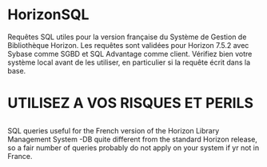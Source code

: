 HorizonSQL
==========

Requêtes SQL utiles pour la version française du Système de Gestion de Bibliothèque Horizon.
Les requêtes sont validées pour Horizon 7.5.2 avec Sybase comme SGBD et SQL Advantage comme client. Vérifiez bien votre système local avant de les utiliser, en particulier si la requête écrit dans la base. 

##
# UTILISEZ A VOS RISQUES ET PERILS
##

SQL queries useful for the French version of the Horizon Library Management System -DB quite different from the standard Horizon release, so a fair number of queries probably do not apply on your system if yr not in France.
